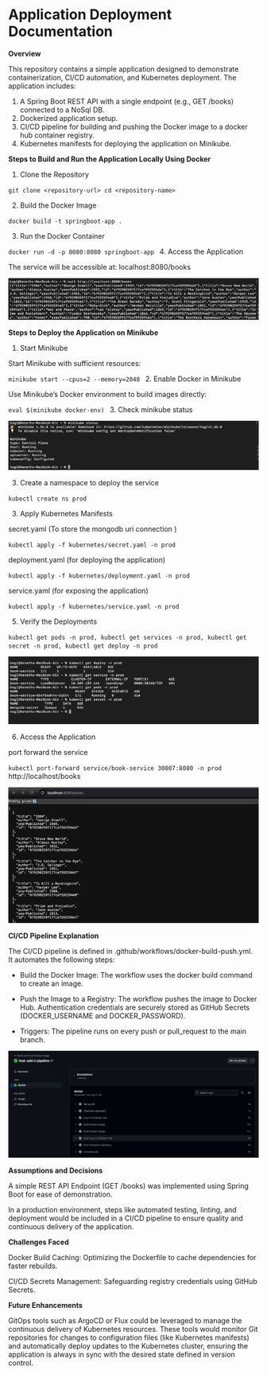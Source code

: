 # Application Deployment Documentation

**Overview**

This repository contains a simple application designed to demonstrate containerization, CI/CD automation, and Kubernetes deployment. The application includes:
1. A Spring Boot REST API with a single endpoint (e.g., GET /books) connected to a NoSql DB.
2. Dockerized application setup.
3. CI/CD pipeline for building and pushing the Docker image to a docker hub container registry.
4. Kubernetes manifests for deploying the application on Minikube.


**Steps to Build and Run the Application Locally Using Docker**

1. Clone the Repository

`git clone <repository-url>
cd <repository-name>`

2. Build the Docker Image

`docker build -t springboot-app .`

3. Run the Docker Container

`docker run -d -p 8080:8080 springboot-app
`
4. Access the Application

The service will be accessible at: localhost:8080/books

![img.png](src/main/resources/static/img.png)


**Steps to Deploy the Application on Minikube**

1. Start Minikube

Start Minikube with sufficient resources:

`minikube start --cpus=2 --memory=2048
`
2. Enable Docker in Minikube

Use Minikube’s Docker environment to build images directly:

`eval $(minikube docker-env)
`
3. Check minikube status 

![img_1.png](src/main/resources/static/img_1.png)

3. Create a namespace to deploy the service

`kubectl create ns prod`

3. Apply Kubernetes Manifests 

secret.yaml (To store the mongodb uri connection )

`kubectl apply -f kubernetes/secret.yaml -n prod
`

deployment.yaml (for deploying the application)

`kubectl apply -f kubernetes/deployment.yaml -n prod
`

service.yaml (for exposing the application)

`kubectl apply -f kubernetes/service.yaml -n prod
`

5. Verify the Deployments

`kubectl get pods -n prod,
kubectl get services -n prod, kubectl get secret -n prod, kubectl get deploy -n prod`

![img_2.png](src/main/resources/static/img_2.png)

6. Access the Application

port forward the service

`kubectl port-forward service/book-service 30007:8080 -n prod
`
http://localhost/books

![img_3.png](src/main/resources/static/img_3.png)

**CI/CD Pipeline Explanation**

The CI/CD pipeline is defined in .github/workflows/docker-build-push.yml. It automates the following steps:

* Build the Docker Image:
The workflow uses the docker build command to create an image.

* Push the Image to a Registry:
The workflow pushes the image to Docker Hub.
Authentication credentials are securely stored as GitHub Secrets (DOCKER_USERNAME and DOCKER_PASSWORD).

* Triggers:
The pipeline runs on every push or pull_request to the main branch.

![img_4.png](src/main/resources/static/img_4.png)

**Assumptions and Decisions**

A simple REST API Endpoint (GET /books) was implemented using Spring Boot for ease of demonstration.

In a production environment, steps like automated testing, linting, and deployment would be included in a CI/CD pipeline to ensure quality and continuous delivery of the application.

**Challenges Faced**

Docker Build Caching: Optimizing the Dockerfile to cache dependencies for faster rebuilds.

CI/CD Secrets Management: Safeguarding registry credentials using GitHub Secrets.

**Future Enhancements**

GitOps tools such as ArgoCD or Flux could be leveraged to manage the continuous delivery of Kubernetes resources. 
These tools would monitor Git repositories for changes to configuration files (like Kubernetes manifests) and automatically deploy updates to the Kubernetes cluster, ensuring the application is always in sync with the desired state defined in version control.




